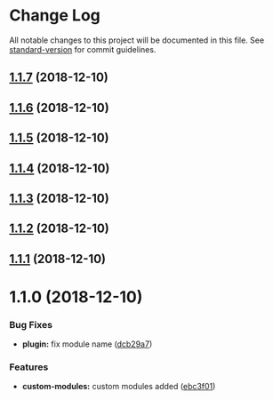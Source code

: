 # Change Log

All notable changes to this project will be documented in this file. See [standard-version](https://github.com/conventional-changelog/standard-version) for commit guidelines.

<a name="1.1.7"></a>
## [1.1.7](https://github.com/anteriovieira/nuxt-multianalytics/compare/v1.1.6...v1.1.7) (2018-12-10)



<a name="1.1.6"></a>
## [1.1.6](https://github.com/anteriovieira/nuxt-multianalytics/compare/v1.1.5...v1.1.6) (2018-12-10)



<a name="1.1.5"></a>
## [1.1.5](https://github.com/anteriovieira/nuxt-multianalytics/compare/v1.1.4...v1.1.5) (2018-12-10)



<a name="1.1.4"></a>
## [1.1.4](https://github.com/anteriovieira/nuxt-multianalytics/compare/v1.1.3...v1.1.4) (2018-12-10)



<a name="1.1.3"></a>
## [1.1.3](https://github.com/anteriovieira/nuxt-multianalytics/compare/v1.1.2...v1.1.3) (2018-12-10)



<a name="1.1.2"></a>
## [1.1.2](https://github.com/anteriovieira/nuxt-multianalytics/compare/v1.1.1...v1.1.2) (2018-12-10)



<a name="1.1.1"></a>
## [1.1.1](https://github.com/anteriovieira/nuxt-multianalytics/compare/v1.1.0...v1.1.1) (2018-12-10)



<a name="1.1.0"></a>
# 1.1.0 (2018-12-10)


### Bug Fixes

* **plugin:** fix module name ([dcb29a7](https://github.com/anteriovieira/nuxt-multianalytics/commit/dcb29a7))


### Features

* **custom-modules:** custom modules added ([ebc3f01](https://github.com/anteriovieira/nuxt-multianalytics/commit/ebc3f01))
